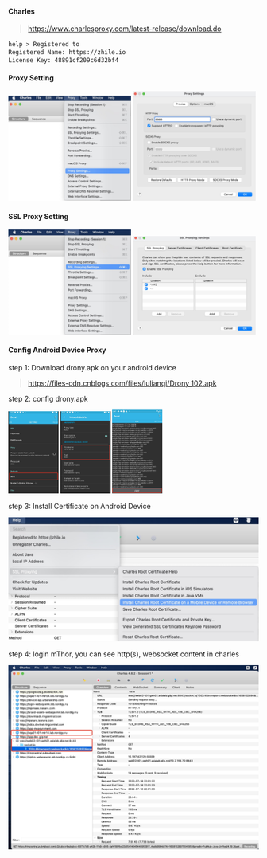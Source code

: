 #### Charles

> <https://www.charlesproxy.com/latest-release/download.do>

```
help > Registered to
Registered Name: https://zhile.io
License Key: 48891cf209c6d32bf4
```

#### Proxy Setting
<img src="抓包工具/proxy-settings-1.png" width = "49%" />
<img src="抓包工具/proxy-settings-2.png" width = "49%" />

#### SSL Proxy Setting
<img src="抓包工具/ssl-proxy-settings-1.png" width = "49%" />
<img src="抓包工具/ssl-proxy-settings-2.png" width = "49%" />

#### Config Android Device Proxy
step 1: Download drony.apk on your android device
> <https://files-cdn.cnblogs.com/files/lulianqi/Drony_102.apk>

step 2: config drony.apk

<img src="抓包工具/drony-1.png" width = "20%" />
<img src="抓包工具/drony-2.png" width = "20%" />
<img src="抓包工具/drony-3.png" width = "20%" />

step 3: Install Certificate on Android Device

<img src="抓包工具/install-android-certificate.png" width = "100%" />

step 4: login mThor, you can see http(s), websocket content in charles

<img src="抓包工具/charles-1.png" width = "100%" />


